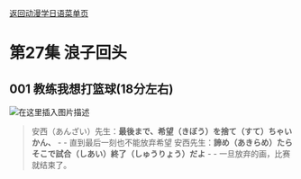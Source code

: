 [返回动漫学日语菜单页](https://sakura-jikage.github.io/notebook/#/外语/日语/动漫学日语)

# 第27集 浪子回头

## 001 教练我想打篮球(18分左右)

![在这里插入图片描述](https://img-blog.csdnimg.cn/b68ebd37616a447ead657370b44102c3.png)

>安西（あんざい）先生：**最後まで、希望（きぼう）を捨て（すて）ちゃいかん、** - - 直到最后一刻也不能放弃希望
>安西先生：**諦め（あきらめ）たら　そこで試合（しあい）終了（しゅうりょう）だよ** - - 一旦放弃的画，比赛就结束了。






